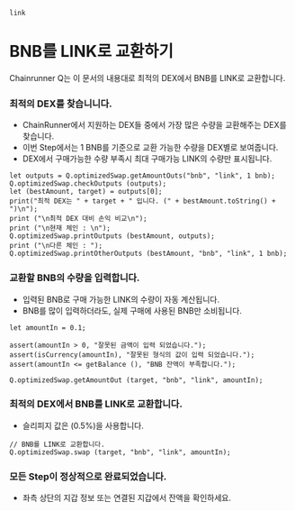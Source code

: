 ```meta-Currency
link
```

# BNB를 LINK로 교환하기

Chainrunner Q는 이 문서의 내용대로 최적의 DEX에서 BNB를 LINK로 교환합니다.

### 최적의 DEX를 찾습니니다.

- ChainRunner에서 지원하는 DEX들 중에서 가장 많은 수량을 교환해주는 DEX를 찾습니다.
- 이번 Step에서는 1 BNB를 기준으로 교환 가능한 수량을 DEX별로 보여줍니다.
- DEX에서 구매가능한 수량 부족시 최대 구매가능 LINK의 수량만 표시됩니다.

```output-Dynamic
let outputs = Q.optimizedSwap.getAmountOuts("bnb", "link", 1 bnb);
Q.optimizedSwap.checkOutputs (outputs);
let (bestAmount, target) = outputs[0];
print("최적 DEX는 " + target + " 입니다. (" + bestAmount.toString() + ")\n");
print ("\n최적 DEX 대비 손익 비교\n");
print ("\n현재 체인 : \n");
Q.optimizedSwap.printOutputs (bestAmount, outputs);
print ("\n다른 체인 : ");
Q.optimizedSwap.printOtherOutputs (bestAmount, "bnb", "link", 1 bnb);
```

### 교환할 BNB의 수량을 입력합니다.

- 입력된 BNB로 구매 가능한 LINK의 수량이 자동 계산됩니다.
- BNB를 많이 입력하더라도, 실제 구매에 사용된 BNB만 소비됩니다.

```input-Dynamic BNB
let amountIn = 0.1;
```

```input-Verify
assert(amountIn > 0, "잘못된 금액이 입력 되었습니다.");
assert(isCurrency(amountIn), "잘못된 형식의 값이 입력 되었습니다.");
assert(amountIn <= getBalance (), "BNB 잔액이 부족합니다.");
```

```output-Dynamic LINK
Q.optimizedSwap.getAmountOut (target, "bnb", "link", amountIn);
```

### 최적의 DEX에서 BNB를 LINK로 교환합니다.

- 슬리피지 값은 (0.5%)을 사용합니다.

```taster
// BNB를 LINK로 교환합니다.
Q.optimizedSwap.swap (target, "bnb", "link", amountIn);
```

### 모든 Step이 정상적으로 완료되었습니다.

- 좌측 상단의 지갑 정보 또는 연결된 지갑에서 잔액을 확인하세요.
